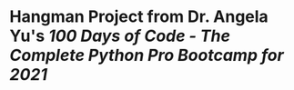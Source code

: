 # Hangman Project from Dr. Angela Yu's _100 Days of Code - The Complete Python Pro Bootcamp for 2021_
